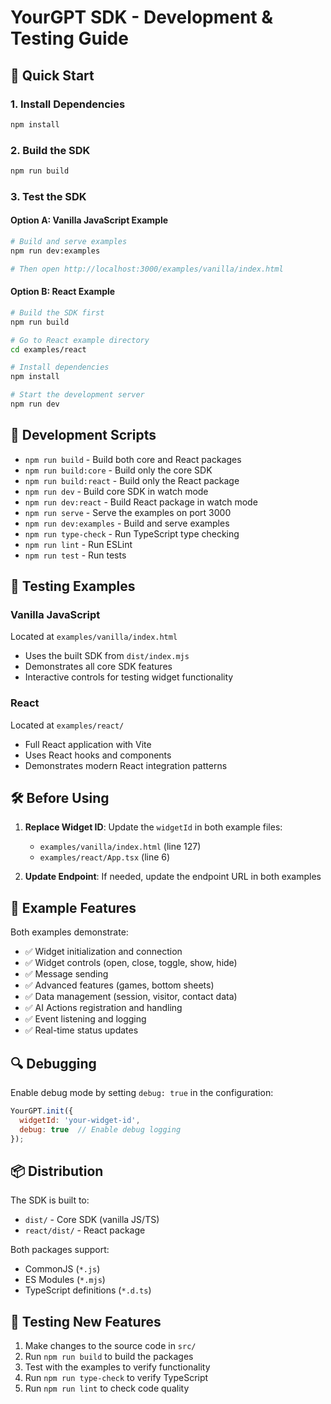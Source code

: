 # YourGPT SDK - Development & Testing Guide

## 🚀 Quick Start

### 1. Install Dependencies
```bash
npm install
```

### 2. Build the SDK
```bash
npm run build
```

### 3. Test the SDK

#### Option A: Vanilla JavaScript Example
```bash
# Build and serve examples
npm run dev:examples

# Then open http://localhost:3000/examples/vanilla/index.html
```

#### Option B: React Example
```bash
# Build the SDK first
npm run build

# Go to React example directory
cd examples/react

# Install dependencies
npm install

# Start the development server
npm run dev
```

## 🔧 Development Scripts

- `npm run build` - Build both core and React packages
- `npm run build:core` - Build only the core SDK
- `npm run build:react` - Build only the React package
- `npm run dev` - Build core SDK in watch mode
- `npm run dev:react` - Build React package in watch mode
- `npm run serve` - Serve the examples on port 3000
- `npm run dev:examples` - Build and serve examples
- `npm run type-check` - Run TypeScript type checking
- `npm run lint` - Run ESLint
- `npm run test` - Run tests

## 📁 Testing Examples

### Vanilla JavaScript
Located at `examples/vanilla/index.html`
- Uses the built SDK from `dist/index.mjs`
- Demonstrates all core SDK features
- Interactive controls for testing widget functionality

### React
Located at `examples/react/`
- Full React application with Vite
- Uses React hooks and components
- Demonstrates modern React integration patterns

## 🛠️ Before Using

1. **Replace Widget ID**: Update the `widgetId` in both example files:
   - `examples/vanilla/index.html` (line 127)
   - `examples/react/App.tsx` (line 6)

2. **Update Endpoint**: If needed, update the endpoint URL in both examples

## 📝 Example Features

Both examples demonstrate:
- ✅ Widget initialization and connection
- ✅ Widget controls (open, close, toggle, show, hide)
- ✅ Message sending
- ✅ Advanced features (games, bottom sheets)
- ✅ Data management (session, visitor, contact data)
- ✅ AI Actions registration and handling
- ✅ Event listening and logging
- ✅ Real-time status updates

## 🔍 Debugging

Enable debug mode by setting `debug: true` in the configuration:
```javascript
YourGPT.init({
  widgetId: 'your-widget-id',
  debug: true  // Enable debug logging
});
```

## 📦 Distribution

The SDK is built to:
- `dist/` - Core SDK (vanilla JS/TS)
- `react/dist/` - React package

Both packages support:
- CommonJS (`*.js`)
- ES Modules (`*.mjs`)
- TypeScript definitions (`*.d.ts`)

## 🧪 Testing New Features

1. Make changes to the source code in `src/`
2. Run `npm run build` to build the packages
3. Test with the examples to verify functionality
4. Run `npm run type-check` to verify TypeScript
5. Run `npm run lint` to check code quality